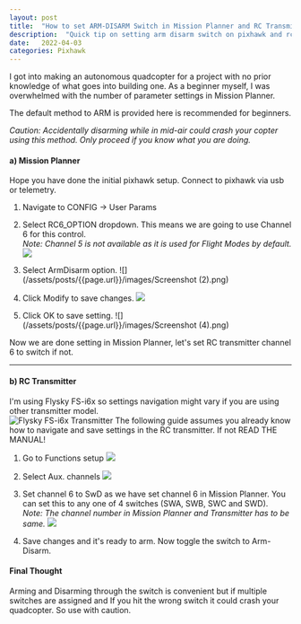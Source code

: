 ```yaml
---
layout: post
title:  "How to set ARM-DISARM Switch in Mission Planner and RC Transmitter for Pixhawk"
description:  "Quick tip on setting arm disarm switch on pixhawk and rc for beginners"
date:   2022-04-03
categories: Pixhawk
---
```


I got into making an autonomous quadcopter for a project with no prior knowledge of what goes into building one. As a beginner myself, I was overwhelmed with the number of parameter settings in Mission Planner.  

The default method to ARM is provided here is recommended for beginners.  

*Caution: Accidentally disarming while in mid-air could crash your copter using this method. Only proceed if you know what you are doing.*  

#### a) Mission Planner
Hope you have done the initial pixhawk setup. Connect to pixhawk via usb or telemetry. 
1. Navigate to CONFIG -> User Params 

2. Select RC6_OPTION dropdown. This means we are going to use Channel 6 for this control.  
*Note: Channel 5 is not available as it is used for Flight Modes by default.*  
![](/assets/posts/{{page.url}}/images/ss1.png)

3. Select ArmDisarm option.
![](/assets/posts/{{page.url}}/images/Screenshot (2).png)

4. Click Modify to save changes.
![](/assets/posts/{{page.url}}/images/ss3.png)

5. Click OK to save setting.
![](/assets/posts/{{page.url}}/images/Screenshot (4).png)

Now we are done setting in Mission Planner, let's set RC transmitter channel 6 to switch if not.

---

#### b) RC Transmitter
I'm using Flysky FS-i6x so settings navigation might vary if you are using other transmitter model.   
![Flysky FS-i6x Transmitter]()
The following guide assumes you already know how to navigate and save settings in the RC transmitter. If not READ THE MANUAL!  
1. Go to Functions setup
![](/assets/posts/{{page.url}}/images/rc1.jpg)

2. Select Aux. channels
![](/assets/posts/{{page.url}}/images/rc2.jpg)

3. Set channel 6 to SwD as we have set channel 6 in Mission Planner. You can set this to any one of 4 switches (SWA, SWB, SWC and SWD).  
*Note: The channel number in Mission Planner and Transmitter has to be same.*
![](/assets/posts/{{page.url}}/images/rc3.jpg)

4. Save changes and it's ready to arm. Now toggle the switch to Arm-Disarm.


#### Final Thought
Arming and Disarming through the switch is convenient but if multiple switches are assigned and If you hit the wrong switch it could crash your quadcopter. So use with caution.
